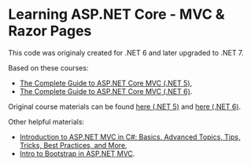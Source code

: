 # Learning ASP.NET Core - MVC & Razor Pages

This code was originaly created for .NET 6 and later upgraded to .NET 7.

Based on these courses:

- [The Complete Guide to ASP.NET Core MVC (.NET 5)](https://learning.oreilly.com/videos/the-complete-guide/9781801074247/),
- [The Complete Guide to ASP.NET Core MVC (.NET 6)](https://learning.oreilly.com/videos/the-complete-guide/9781801074247/).

Original course materials can be found [here (.NET 5)](https://github.com/PacktPublishing/Complete-Guide-to-ASP.NET-Core-MVC-dotNET-5) and [here (.NET 6)](https://github.com/PacktPublishing/The-Complete-Guide-to-ASP.NET-Core-MVC-.NET-6-).

Other helpful materials:

- [Introduction to ASP.NET MVC in C#: Basics, Advanced Topics, Tips, Tricks, Best Practices, and More](https://youtu.be/phyV-OQNeRM),
- [Intro to Bootstrap in ASP.NET MVC](https://youtu.be/vRqz_zUiJTw).
